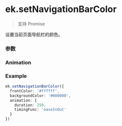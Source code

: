 # ek.setNavigationBarColor

> <Icon type="success" /> 支持 Promise

设置当前页面导航栏的颜色。

### 参数

<Props :data="props" options />

### Animation

<Props :data="animation" />

### Example

```ts
ek.setNavigationBarColor({
  frontColor: '#ffffff',
  backgroundColor: '#000000',
  animation: {
    duration: 250,
    timingFunc: 'easeInOut'
  }
})
```

<script setup>
const props = [
    {
        name: "frontColor", 
        type: "string",
        default: "",
        required: true, 
        desc: "前景颜色值，包括按钮、标题、状态栏的颜色，仅支持 #ffffff 和 #000000"
    },
    {
        name: "backgroundColor", 
        type: "string",
        default: "",
        required: true, 
        desc: "背景颜色，必须是 16 进制格式"
    },
    {
        name: "animation", 
        type: "Animation",
        default: "",
        required: false, 
        desc: "动画效果"
    },
]

const animation = [
    {
        name: "duration", 
        type: "number",
        default: "0",
        required: false, 
        desc: "动画变化时间，单位 ms"
    },
    {
        name: "timingFunc", 
        type: "string",
        default: "linear",
        required: false, 
        desc: "动画类型",
        values: [
            { value: "linear", desc: "线性" },
            { value: "easeIn", desc: "缓入" },
            { value: "easeOut", desc: "缓出" },
            { value: "easeInOut", desc: "缓入缓出" },
        ]
    },
]
</script>
